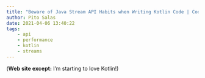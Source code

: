 ```yaml
---
title: "Beware of Java Stream API Habits when Writing Kotlin Code | Codementor"
author: Pito Salas
date: 2021-04-06 13:40:22
tags:
    - api
    - performance
    - kotlin
    - streams
---
```



(**Web site except:** I’m starting to love Kotlin!) 
